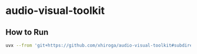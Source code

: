 # audio-visual-toolkit

## How to Run

```sh
uvx --from 'git+https://github.com/xhiroga/audio-visual-toolkit#subdirectory=packages/avt' validate-label -h
```
